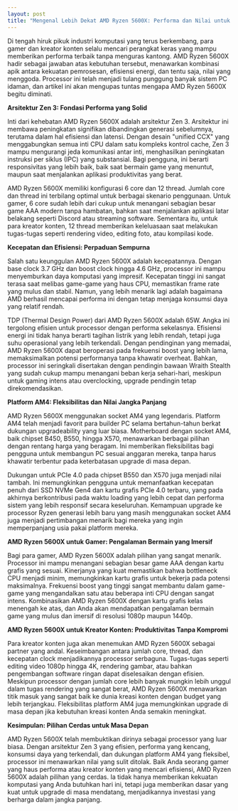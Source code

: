 ```yaml
---
layout: post
title: "Mengenal Lebih Dekat AMD Ryzen 5600X: Performa dan Nilai untuk Gamer dan Kreator"
---
```


Di tengah hiruk pikuk industri komputasi yang terus berkembang, para gamer dan kreator konten selalu mencari perangkat keras yang mampu memberikan performa terbaik tanpa menguras kantong. AMD Ryzen 5600X hadir sebagai jawaban atas kebutuhan tersebut, menawarkan kombinasi apik antara kekuatan pemrosesan, efisiensi energi, dan tentu saja, nilai yang menggoda. Processor ini telah menjadi tulang punggung banyak sistem PC idaman, dan artikel ini akan mengupas tuntas mengapa AMD Ryzen 5600X begitu diminati.

**Arsitektur Zen 3: Fondasi Performa yang Solid**

Inti dari kehebatan AMD Ryzen 5600X adalah arsitektur Zen 3. Arsitektur ini membawa peningkatan signifikan dibandingkan generasi sebelumnya, terutama dalam hal efisiensi dan latensi. Dengan desain "unified CCX" yang menggabungkan semua inti CPU dalam satu kompleks kontrol cache, Zen 3 mampu mengurangi jeda komunikasi antar inti, menghasilkan peningkatan instruksi per siklus (IPC) yang substansial. Bagi pengguna, ini berarti responsivitas yang lebih baik, baik saat bermain game yang menuntut, maupun saat menjalankan aplikasi produktivitas yang berat.

AMD Ryzen 5600X memiliki konfigurasi 6 core dan 12 thread. Jumlah core dan thread ini terbilang optimal untuk berbagai skenario penggunaan. Untuk gamer, 6 core sudah lebih dari cukup untuk menangani sebagian besar game AAA modern tanpa hambatan, bahkan saat menjalankan aplikasi latar belakang seperti Discord atau streaming software. Sementara itu, untuk para kreator konten, 12 thread memberikan keleluasaan saat melakukan tugas-tugas seperti rendering video, editing foto, atau kompilasi kode.

**Kecepatan dan Efisiensi: Perpaduan Sempurna**

Salah satu keunggulan AMD Ryzen 5600X adalah kecepatannya. Dengan base clock 3.7 GHz dan boost clock hingga 4.6 GHz, processor ini mampu menyemburkan daya komputasi yang impresif. Kecepatan tinggi ini sangat terasa saat melibas game-game yang haus CPU, memastikan frame rate yang mulus dan stabil. Namun, yang lebih menarik lagi adalah bagaimana AMD berhasil mencapai performa ini dengan tetap menjaga konsumsi daya yang relatif rendah.

TDP (Thermal Design Power) dari AMD Ryzen 5600X adalah 65W. Angka ini tergolong efisien untuk processor dengan performa sekelasnya. Efisiensi energi ini tidak hanya berarti tagihan listrik yang lebih rendah, tetapi juga suhu operasional yang lebih terkendali. Dengan pendinginan yang memadai, AMD Ryzen 5600X dapat beroperasi pada frekuensi boost yang lebih lama, memaksimalkan potensi performanya tanpa khawatir overheat. Bahkan, processor ini seringkali disertakan dengan pendingin bawaan Wraith Stealth yang sudah cukup mampu menangani beban kerja sehari-hari, meskipun untuk gaming intens atau overclocking, upgrade pendingin tetap direkomendasikan.

**Platform AM4: Fleksibilitas dan Nilai Jangka Panjang**

AMD Ryzen 5600X menggunakan socket AM4 yang legendaris. Platform AM4 telah menjadi favorit para builder PC selama bertahun-tahun berkat dukungan upgradeability yang luar biasa. Motherboard dengan socket AM4, baik chipset B450, B550, hingga X570, menawarkan berbagai pilihan dengan rentang harga yang beragam. Ini memberikan fleksibilitas bagi pengguna untuk membangun PC sesuai anggaran mereka, tanpa harus khawatir terbentur pada keterbatasan upgrade di masa depan.

Dukungan untuk PCIe 4.0 pada chipset B550 dan X570 juga menjadi nilai tambah. Ini memungkinkan pengguna untuk memanfaatkan kecepatan penuh dari SSD NVMe Gen4 dan kartu grafis PCIe 4.0 terbaru, yang pada akhirnya berkontribusi pada waktu loading yang lebih cepat dan performa sistem yang lebih responsif secara keseluruhan. Kemampuan upgrade ke processor Ryzen generasi lebih baru yang masih menggunakan socket AM4 juga menjadi pertimbangan menarik bagi mereka yang ingin memperpanjang usia pakai platform mereka.

**AMD Ryzen 5600X untuk Gamer: Pengalaman Bermain yang Imersif**

Bagi para gamer, AMD Ryzen 5600X adalah pilihan yang sangat menarik. Processor ini mampu menangani sebagian besar game AAA dengan kartu grafis yang sesuai. Kinerjanya yang kuat memastikan bahwa bottleneck CPU menjadi minim, memungkinkan kartu grafis untuk bekerja pada potensi maksimalnya. Frekuensi boost yang tinggi sangat membantu dalam game-game yang mengandalkan satu atau beberapa inti CPU dengan sangat intens. Kombinasikan AMD Ryzen 5600X dengan kartu grafis kelas menengah ke atas, dan Anda akan mendapatkan pengalaman bermain game yang mulus dan imersif di resolusi 1080p maupun 1440p.

**AMD Ryzen 5600X untuk Kreator Konten: Produktivitas Tanpa Kompromi**

Para kreator konten juga akan menemukan AMD Ryzen 5600X sebagai partner yang andal. Keseimbangan antara jumlah core, thread, dan kecepatan clock menjadikannya processor serbaguna. Tugas-tugas seperti editing video 1080p hingga 4K, rendering gambar, atau bahkan pengembangan software ringan dapat diselesaikan dengan efisien. Meskipun processor dengan jumlah core lebih banyak mungkin lebih unggul dalam tugas rendering yang sangat berat, AMD Ryzen 5600X menawarkan titik masuk yang sangat baik ke dunia kreasi konten dengan budget yang lebih terjangkau. Fleksibilitas platform AM4 juga memungkinkan upgrade di masa depan jika kebutuhan kreasi konten Anda semakin meningkat.

**Kesimpulan: Pilihan Cerdas untuk Masa Depan**

AMD Ryzen 5600X telah membuktikan dirinya sebagai processor yang luar biasa. Dengan arsitektur Zen 3 yang efisien, performa yang kencang, konsumsi daya yang terkendali, dan dukungan platform AM4 yang fleksibel, processor ini menawarkan nilai yang sulit ditolak. Baik Anda seorang gamer yang haus performa atau kreator konten yang mencari efisiensi, AMD Ryzen 5600X adalah pilihan yang cerdas. Ia tidak hanya memberikan kekuatan komputasi yang Anda butuhkan hari ini, tetapi juga memberikan dasar yang kuat untuk upgrade di masa mendatang, menjadikannya investasi yang berharga dalam jangka panjang.
